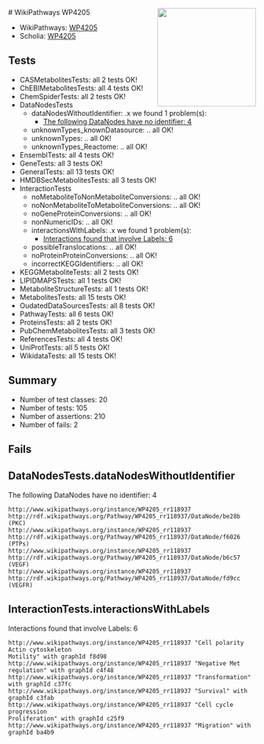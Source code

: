 <img style="float: right; width: 200px" src="https://upload.wikimedia.org/wikipedia/commons/thumb/8/83/Wplogo_with_text_500.png/640px-Wplogo_with_text_500.png" />
# WikiPathways WP4205

* WikiPathways: [WP4205](https://new.wikipathways.org/pathways/WP4205)
* Scholia: [WP4205](https://scholia.toolforge.org/wikipathways/WP4205)
## Tests
* CASMetabolitesTests: all 2 tests OK!
* ChEBIMetabolitesTests: all 4 tests OK!
* ChemSpiderTests: all 2 tests OK!
* DataNodesTests
    * dataNodesWithoutIdentifier: .x we found 1 problem(s):
        * [The following DataNodes have no identifier: 4](#d2d32fa3)
    * unknownTypes_knownDatasource: .. all OK!
    * unknownTypes: .. all OK!
    * unknownTypes_Reactome: .. all OK!
* EnsemblTests: all 4 tests OK!
* GeneTests: all 3 tests OK!
* GeneralTests: all 13 tests OK!
* HMDBSecMetabolitesTests: all 3 tests OK!
* InteractionTests
    * noMetaboliteToNonMetaboliteConversions: .. all OK!
    * noNonMetaboliteToMetaboliteConversions: .. all OK!
    * noGeneProteinConversions: .. all OK!
    * nonNumericIDs: .. all OK!
    * interactionsWithLabels: .x we found 1 problem(s):
        * [Interactions found that involve Labels: 6](#630d267d)
    * possibleTranslocations: .. all OK!
    * noProteinProteinConversions: .. all OK!
    * incorrectKEGGIdentifiers: .. all OK!
* KEGGMetaboliteTests: all 2 tests OK!
* LIPIDMAPSTests: all 1 tests OK!
* MetaboliteStructureTests: all 1 tests OK!
* MetabolitesTests: all 15 tests OK!
* OudatedDataSourcesTests: all 8 tests OK!
* PathwayTests: all 6 tests OK!
* ProteinsTests: all 2 tests OK!
* PubChemMetabolitesTests: all 3 tests OK!
* ReferencesTests: all 4 tests OK!
* UniProtTests: all 5 tests OK!
* WikidataTests: all 15 tests OK!


## Summary

* Number of test classes: 20
* Number of tests: 105
* Number of assertions: 210
* Number of fails: 2

## Fails

<a name="d2d32fa3" />

## DataNodesTests.dataNodesWithoutIdentifier

The following DataNodes have no identifier: 4
```
http://www.wikipathways.org/instance/WP4205_rr118937 http://rdf.wikipathways.org/Pathway/WP4205_rr118937/DataNode/be28b (PKC)
http://www.wikipathways.org/instance/WP4205_rr118937 http://rdf.wikipathways.org/Pathway/WP4205_rr118937/DataNode/f6026 (PTPs)
http://www.wikipathways.org/instance/WP4205_rr118937 http://rdf.wikipathways.org/Pathway/WP4205_rr118937/DataNode/b6c57 (VEGF)
http://www.wikipathways.org/instance/WP4205_rr118937 http://rdf.wikipathways.org/Pathway/WP4205_rr118937/DataNode/fd9cc (VEGFR)
```

<a name="630d267d" />

## InteractionTests.interactionsWithLabels

Interactions found that involve Labels: 6
```
http://www.wikipathways.org/instance/WP4205_rr118937 "Cell polarity
Actin cytoskeleton
Motility" with graphId f8d98
http://www.wikipathways.org/instance/WP4205_rr118937 "Negative Met
regulation" with graphId c4f48
http://www.wikipathways.org/instance/WP4205_rr118937 "Transformation" with graphId c37fc
http://www.wikipathways.org/instance/WP4205_rr118937 "Survival" with graphId c3fab
http://www.wikipathways.org/instance/WP4205_rr118937 "Cell cycle progression
Proliferation" with graphId c25f9
http://www.wikipathways.org/instance/WP4205_rr118937 "Migration" with graphId ba4b9
```

